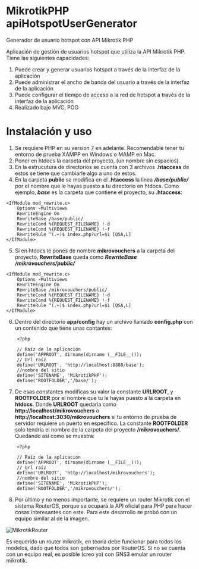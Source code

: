 # MikrotikPHP apiHotspotUserGenerator
Generador de usuario hotspot con API Mikrotik PHP 

Aplicación de gestión de usuarios hotspot que utiliza la API Mikrotik PHP. Tiene las siguientes capacidades:

1. Puede crear y generar usuarios hotspot a través de la interfaz de la aplicación
2. Puede administrar el ancho de banda del usuario a través de la interfaz de la aplicación
3. Puede configurar el tiempo de acceso a la red de hotspot a través de la interfaz de la aplicación
5. Realizado bajo MVC, POO


# Instalación y uso

1. Se requiere PHP en su version 7 en adelante. Recomendable tener tu entorno de prueba XAMPP en Windows o MAMP en Mac.
2. Poner en htdocs la carpeta del proyecto, (un nombre sin espacios).
3. En la estrucutura de directorios se cuenta con 3 archivos **.htaccess** de estos se tiene que cambiarle algo a uno de estos.
4. En la carpeta **public** se modifica en el **.htaccess** la linea ***/base/public/*** por el nombre que le hayas puesto a tu directorio en htdocs. Como ejemplo, ***base*** es la carpeta que contiene el proyecto, su **.htaccess**:

~~~
<IfModule mod_rewrite.c>
    Options -Multiviews
    RewriteEngine On
    RewriteBase /base/public/
    RewriteCond %{REQUEST_FILENAME} !-d
    RewriteCond %{REQUEST_FILENAME} !-f
    RewriteRule ^(.+)$ index.php?url=$1 [QSA,L]
</IfModule>
~~~

5. Sí en htdocs le pones de nombre **mikrovouchers** a la carpeta del proyecto, **RewriteBase** queda como  ***RewriteBase /mikrovouchers/public/***

~~~
<IfModule mod_rewrite.c>
    Options -Multiviews
    RewriteEngine On
    RewriteBase /mikrovouchers/public/
    RewriteCond %{REQUEST_FILENAME} !-d
    RewriteCond %{REQUEST_FILENAME} !-f
    RewriteRule ^(.+)$ index.php?url=$1 [QSA,L]
</IfModule>
~~~

6. Dentro del directorio **app/config** hay un archivo llamado **config.php** con un contenido que tiene unas contantes:

~~~
    <?php 

    // Raíz de la aplicación
    define('APPROOT', dirname(dirname (__FILE__)));
    // Url raíz
    define('URLROOT', 'http://localhost:8888/base');
    //nombre del sitio
    define('SITENAME', 'MikrotikPHP');
    define('ROOTFOLDER','/base/');
~~~

7. De esas constantes modificas su valor la constante **URLROOT**, y **ROOTFOLDER** por el nombre que tu le hayas puesto a la carpeta en **htdocs**. Donde **URLROOT** quedaría como **http://localhost/mikrovouchers** o **http://localhost:3030/mikrovouchers** si tu entorno de prueba de servidor requiere un puerto en especifico. La constante **ROOTFOLDER** solo tendría el nombre de la carpeta del proyecto **/mikrovouchers/**. Quedando así como se muestra:

~~~
    <?php 

    // Raíz de la aplicación
    define('APPROOT', dirname(dirname (__FILE__)));
    // Url raíz
    define('URLROOT', 'http://localhost/mikrovouchers');
    //nombre del sitio
    define('SITENAME', 'MikrotikPHP');
    define('ROOTFOLDER','/mikrovouchers/');
~~~

8. Por último y no menos importante, se requiere un router Mikrotik con el sistema RouterOS, porque se ocupará la API oficial para PHP para hacer cosas interesantes con este. Para este desarrollo se probó con un equipo similar al de la imagen.

![MikrotikRouter](https://i.mt.lv/cdn/rb_images/1284_hi_res.png)

Es requerido un router mikrotik, en teoria debe funcionar para todos los modelos, dado que todos son gobernados por RouterOS. Sí no se cuenta con un equipo real, es posible (creo yo) con GNS3 emular un router mikrotik.